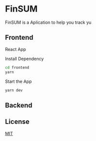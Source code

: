 # FinSUM
FinSUM is a Aplication to help you track yu

## Frontend
React App

Install Dependency

```bash
cd frontend
yarn
```

Start the App

```bash
yarn dev
```

## Backend


## License
[MIT](https://choosealicense.com/licenses/mit/)